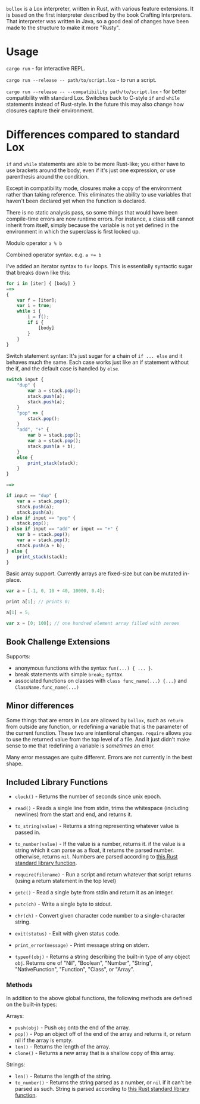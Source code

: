 `bollox` is a Lox interpreter, written in Rust, with various feature extensions. It is based on the first interpreter described by the book Crafting Interpreters. That interpreter was written in Java, so a good deal of changes have been made to the structure to make it more "Rusty".



# Usage #

`cargo run` - for interactive REPL.

`cargo run --release -- path/to/script.lox` - to run a script.

`cargo run --release -- --compatibility path/to/script.lox` - for better compatibility with standard Lox. Switches back to C-style `if` and `while` statements instead of Rust-style. In the future this may also change how closures capture their environment.



# Differences compared to standard Lox #

`if` and `while` statements are able to be more Rust-like; you either have to use brackets around the body, even if it's just one expression, *or* use parenthesis around the condition.

Except in compatibility mode, closures make a copy of the environment rather than taking reference. This eliminates the ability to use variables that haven't been declared yet when the function is declared.

There is no static analysis pass, so some things that would have been compile-time errors are now runtime errors. For instance, a class still cannot inherit from itself, simply because the variable is not yet defined in the environment in which the superclass is first looked up.

Modulo operator `a % b`

Combined operator syntax. e.g. `a += b`

I've added an iterator syntax to `for` loops. This is essentially syntactic sugar that breaks down like this:
```js
for i in [iter] { [body] }
==>
{
    var f = [iter];
    var i = true;
    while i {
        i = f();
        if i {
            [body]
        }
    }
}
```

Switch statement syntax: It's just sugar for a chain of `if ... else` and it behaves much the same. Each case works just like an if statement without the if, and the default case is handled by `else`.
```js
switch input {
    "dup" {
        var a = stack.pop();
        stack.push(a);
        stack.push(a);
    }
    "pop" => {
        stack.pop();
    }
    "add", "+" {
        var b = stack.pop();
        var a = stack.pop();
        stack.push(a + b);
    }
    else {
        print_stack(stack);
    }
}

==>

if input == "dup" {
    var a = stack.pop();
    stack.push(a);
    stack.push(a);
} else if input == "pop" {
    stack.pop();
} else if input == "add" or input == "+" {
    var b = stack.pop();
    var a = stack.pop();
    stack.push(a + b);
} else {
    print_stack(stack);
}
```

Basic array support. Currently arrays are fixed-size but can be mutated in-place.
```js
var a = [-1, 0, 10 + 40, 10000, 0.4];

print a[1]; // prints 0;

a[1] = 5;

var x = [0; 100]; // one hundred element array filled with zeroes
```


## Book Challenge Extensions ##

Supports:
- anonymous functions with the syntax `fun(...) { ... }`.
- break statements with simple `break;` syntax.
- associated functions on classes with `class func_name(...) {...}` and `ClassName.func_name(...)`




## Minor differences ##

Some things that are errors in Lox are allowed by `bollox`, such as `return` from outside any function, or redefining a variable that is the parameter of the current function. These two are intentional changes. `require` allows you to use the returned value from the top level of a file. And it just didn't make sense to me that redefining a variable is *sometimes* an error.

Many error messages are quite different. Errors are not currently in the best shape.



## Included Library Functions ##

- `clock()` - Returns the number of seconds since unix epoch.

- `read()` - Reads a single line from stdin, trims the whitespace (including newlines) from the start and end, and returns it.

- `to_string(value)` - Returns a string representing whatever value is passed in.

- `to_number(value)` - If the value is a number, returns it. if the value is a string which it can parse as a float, it returns the parsed number. otherwise, returns `nil`. Numbers are parsed according to [this Rust standard library function](https://doc.rust-lang.org/stable/std/primitive.f64.html#method.from_str).

- `require(filename)` - Run a script and return whatever that script returns (using a return statement in the top level)

- `getc()` - Read a single byte from stdin and return it as an integer.

- `putc(ch)` - Write a single byte to stdout.

- `chr(ch)` - Convert given character code number to a single-character string.

- `exit(status)` - Exit with given status code.

- `print_error(message)` - Print message string on stderr.

- `typeof(obj)` - Returns a string describing the built-in type of any object `obj`. Returns one of "Nil", "Boolean", "Number", "String", "NativeFunction", "Function", "Class", or "Array".



### Methods ###

In addition to the above global functions, the following methods are defined on the built-in types:

Arrays:
- `push(obj)` - Push `obj` onto the end of the array.
- `pop()` - Pop an object off of the end of the array and returns it, or return nil if the array is empty.
- `len()` - Returns the length of the array.
- `clone()` - Returns a new array that is a shallow copy of this array.

Strings:
- `len()` - Returns the length of the string.
- `to_number()` - Returns the string parsed as a number, or `nil` if it can't be parsed as such. String is parsed according to [this Rust standard library function](https://doc.rust-lang.org/stable/std/primitive.f64.html#method.from_str).
